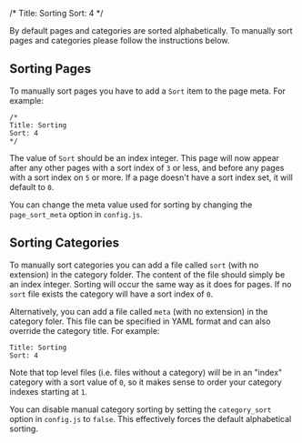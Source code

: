 /*
Title: Sorting
Sort: 4
*/

By default pages and categories are sorted alphabetically. To manually sort pages and categories please
follow the instructions below.

## Sorting Pages

To manually sort pages you have to add a `Sort` item to the page meta. For example:

    /*
    Title: Sorting
    Sort: 4
    */

The value of `Sort` should be an index integer. This page will now appear after any other pages with
a sort index of `3` or less, and before any pages with a sort index on `5` or more. If a page doesn't
have a sort index set, it will default to `0`.

You can change the meta value used for sorting by changing the `page_sort_meta` option in `config.js`.

## Sorting Categories

To manually sort categories you can add a file called `sort` (with no extension) in the category
folder. The content of the file should simply be an index integer. Sorting will occur the same way as
it does for pages. If no `sort` file exists the category will have a sort index of `0`.

Alternatively, you can add a file called `meta` (with no extension) in the category foler. This file
can be specified in YAML format and can also override the category title. For example:

```
Title: Sorting
Sort: 4
```

Note that top level files (i.e. files without a category) will be in an "index" category with a sort
value of `0`, so it makes sense to order your category indexes starting at `1`.

You can disable manual category sorting by setting the `category_sort` option in `config.js` to `false`.
This effectively forces the default alphabetical sorting.
